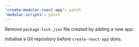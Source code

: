 ```yaml
---
'create-modular-react-app': patch
'modular-scripts': patch
---
```


Remove `package-lock.json` file created by adding a new app.

Initialise a Git repository before `create-react-app` does.
